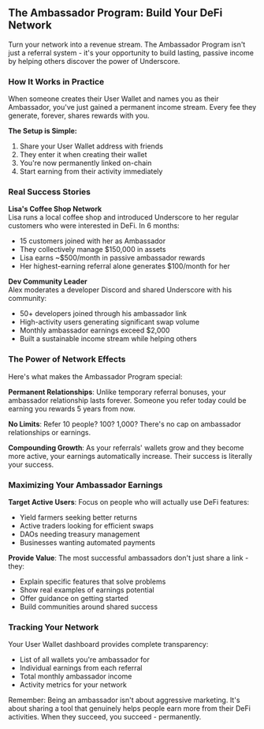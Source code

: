 ## The Ambassador Program: Build Your DeFi Network

Turn your network into a revenue stream. The Ambassador Program isn't just a referral system - it's your opportunity to build lasting, passive income by helping others discover the power of Underscore.

### How It Works in Practice

When someone creates their User Wallet and names you as their Ambassador, you've just gained a permanent income stream. Every fee they generate, forever, shares rewards with you.

**The Setup is Simple:**
1. Share your User Wallet address with friends
2. They enter it when creating their wallet
3. You're now permanently linked on-chain
4. Start earning from their activity immediately

### Real Success Stories

**Lisa's Coffee Shop Network**  
Lisa runs a local coffee shop and introduced Underscore to her regular customers who were interested in DeFi. In 6 months:
- 15 customers joined with her as Ambassador
- They collectively manage $150,000 in assets
- Lisa earns ~$500/month in passive ambassador rewards
- Her highest-earning referral alone generates $100/month for her

**Dev Community Leader**  
Alex moderates a developer Discord and shared Underscore with his community:
- 50+ developers joined through his ambassador link
- High-activity users generating significant swap volume
- Monthly ambassador earnings exceed $2,000
- Built a sustainable income stream while helping others

### The Power of Network Effects

Here's what makes the Ambassador Program special:

**Permanent Relationships**: Unlike temporary referral bonuses, your ambassador relationship lasts forever. Someone you refer today could be earning you rewards 5 years from now.

**No Limits**: Refer 10 people? 100? 1,000? There's no cap on ambassador relationships or earnings.

**Compounding Growth**: As your referrals' wallets grow and they become more active, your earnings automatically increase. Their success is literally your success.

### Maximizing Your Ambassador Earnings

**Target Active Users**: Focus on people who will actually use DeFi features:
- Yield farmers seeking better returns
- Active traders looking for efficient swaps
- DAOs needing treasury management
- Businesses wanting automated payments

**Provide Value**: The most successful ambassadors don't just share a link - they:
- Explain specific features that solve problems
- Show real examples of earnings potential
- Offer guidance on getting started
- Build communities around shared success

### Tracking Your Network

Your User Wallet dashboard provides complete transparency:
- List of all wallets you're ambassador for
- Individual earnings from each referral
- Total monthly ambassador income
- Activity metrics for your network

Remember: Being an ambassador isn't about aggressive marketing. It's about sharing a tool that genuinely helps people earn more from their DeFi activities. When they succeed, you succeed - permanently.